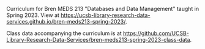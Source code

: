 Curriculum for Bren MEDS 213 "Databases and Data Management" taught in Spring 2023.  View at <https://ucsb-library-research-data-services.github.io/bren-meds213-spring-2023/>.

Class data accompanying the curriculum is at <https://github.com/UCSB-Library-Research-Data-Services/bren-meds213-spring-2023-class-data>.
